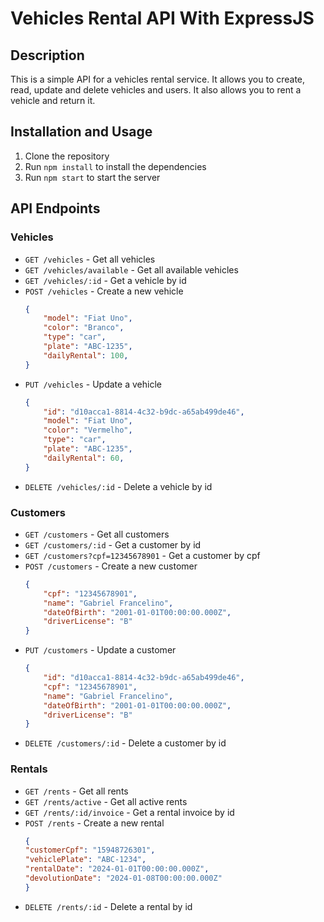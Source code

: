 # Vehicles Rental API With ExpressJS

## Description

This is a simple API for a vehicles rental service. It allows you to create, read, update and delete vehicles and users. It also allows you to rent a vehicle and return it.

## Installation and Usage

1. Clone the repository
2. Run `npm install` to install the dependencies
3. Run `npm start` to start the server

## API Endpoints

### Vehicles

- `GET /vehicles` - Get all vehicles
- `GET /vehicles/available` - Get all available vehicles
- `GET /vehicles/:id` - Get a vehicle by id
- `POST /vehicles` - Create a new vehicle
    ```json
    {
        "model": "Fiat Uno",
        "color": "Branco",
        "type": "car",
        "plate": "ABC-1235",
        "dailyRental": 100,
    }
    ```
- `PUT /vehicles` - Update a vehicle
    ```json
    {
        "id": "d10acca1-8814-4c32-b9dc-a65ab499de46",
        "model": "Fiat Uno",
        "color": "Vermelho",
        "type": "car",
        "plate": "ABC-1235",
        "dailyRental": 60,
    }
    ```
- `DELETE /vehicles/:id` - Delete a vehicle by id

### Customers

- `GET /customers` - Get all customers
- `GET /customers/:id` - Get a customer by id
- `GET /customers?cpf=12345678901` - Get a customer by cpf
- `POST /customers` - Create a new customer
    ```json
    {
        "cpf": "12345678901",
        "name": "Gabriel Francelino",
        "dateOfBirth": "2001-01-01T00:00:00.000Z",
        "driverLicense": "B"
    }
    ```
- `PUT /customers` - Update a customer
    ```json
    {
        "id": "d10acca1-8814-4c32-b9dc-a65ab499de46",
        "cpf": "12345678901",
        "name": "Gabriel Francelino",
        "dateOfBirth": "2001-01-01T00:00:00.000Z",
        "driverLicense": "B"
    }
    ```
- `DELETE /customers/:id` - Delete a customer by id

### Rentals

- `GET /rents` - Get all rents
- `GET /rents/active` - Get all active rents
- `GET /rents/:id/invoice` - Get a rental invoice by id
- `POST /rents` - Create a new rental
    ```json
    {
    "customerCpf": "15948726301",
    "vehiclePlate": "ABC-1234",
    "rentalDate": "2024-01-01T00:00:00.000Z",
    "devolutionDate": "2024-01-08T00:00:00.000Z"
    }
    ```
- `DELETE /rents/:id` - Delete a rental by id
